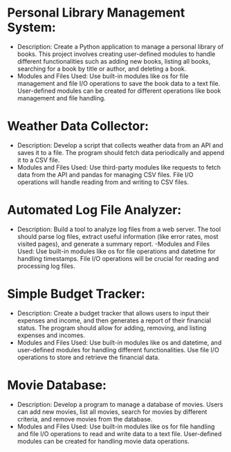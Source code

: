# Personal Library Management System:
- Description: Create a Python application to manage a personal library of books. This project involves creating user-defined modules to handle different functionalities such as adding new books, listing all books, searching for a book by title or author, and deleting a book.
- Modules and Files Used: Use built-in modules like os for file management and file I/O operations to save the book data to a text file. User-defined modules can be created for different operations like book management and file handling.

# Weather Data Collector:
- Description: Develop a script that collects weather data from an API and saves it to a file. The program should fetch data periodically and append it to a CSV file.
- Modules and Files Used: Use third-party modules like requests to fetch data from the API and pandas for managing CSV files. File I/O operations will handle reading from and writing to CSV files.

# Automated Log File Analyzer:
- Description: Build a tool to analyze log files from a web server. The tool should parse log files, extract useful information (like error rates, most visited pages), and generate a summary report.
-Modules and Files Used: Use built-in modules like os for file operations and datetime for handling timestamps. File I/O operations will be crucial for reading and processing log files.

# Simple Budget Tracker:
- Description: Create a budget tracker that allows users to input their expenses and income, and then generates a report of their financial status. The program should allow for adding, removing, and listing expenses and incomes.
- Modules and Files Used: Use built-in modules like os and datetime, and user-defined modules for handling different functionalities. Use file I/O operations to store and retrieve the financial data.

# Movie Database:
- Description: Develop a program to manage a database of movies. Users can add new movies, list all movies, search for movies by different criteria, and remove movies from the database.
- Modules and Files Used: Use built-in modules like os for file handling and file I/O operations to read and write data to a text file. User-defined modules can be created for handling movie data operations.